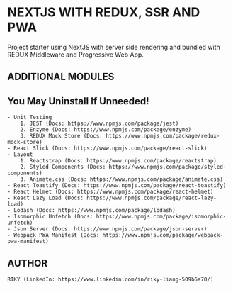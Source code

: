 # NEXTJS WITH REDUX, SSR AND PWA

Project starter using NextJS with server side rendering and bundled with REDUX Middleware and Progressive Web App.

## ADDITIONAL MODULES
## You May Uninstall If Unneeded!
```
- Unit Testing
    1. JEST (Docs: https://www.npmjs.com/package/jest)
    2. Enzyme (Docs: https://www.npmjs.com/package/enzyme)
    3. REDUX Mock Store (Docs: https://www.npmjs.com/package/redux-mock-store)
- React Slick (Docs: https://www.npmjs.com/package/react-slick)
- Layout
    1. Reactstrap (Docs: https://www.npmjs.com/package/reactstrap)
    2. Styled Components (Docs: https://www.npmjs.com/package/styled-components)
    3. Animate.css (Docs: https://www.npmjs.com/package/animate.css)
- React Toastify (Docs: https://www.npmjs.com/package/react-toastify)
- React Helmet (Docs: https://www.npmjs.com/package/react-helmet)
- React Lazy Load (Docs: https://www.npmjs.com/package/react-lazy-load)
- Lodash (Docs: https://www.npmjs.com/package/lodash)
- Isomorphic Unfetch (Docs: https://www.npmjs.com/package/isomorphic-unfetch)
- Json Server (Docs: https://www.npmjs.com/package/json-server)
- Webpack PWA Manifest (Docs: https://www.npmjs.com/package/webpack-pwa-manifest)
```

## AUTHOR

```
RIKY (LinkedIn: https://www.linkedin.com/in/riky-liang-509b6a70/)
```
